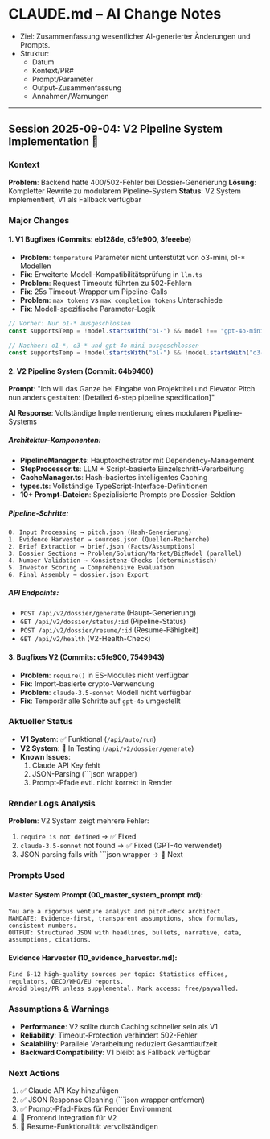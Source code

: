 # CLAUDE.md – AI Change Notes

- Ziel: Zusammenfassung wesentlicher AI-generierter Änderungen und Prompts.
- Struktur:
  - Datum
  - Kontext/PR#
  - Prompt/Parameter
  - Output-Zusammenfassung
  - Annahmen/Warnungen

---

## Session 2025-09-04: V2 Pipeline System Implementation 🚀

### Kontext
**Problem**: Backend hatte 400/502-Fehler bei Dossier-Generierung
**Lösung**: Kompletter Rewrite zu modularem Pipeline-System
**Status**: V2 System implementiert, V1 als Fallback verfügbar

### Major Changes

#### 1. V1 Bugfixes (Commits: eb128de, c5fe900, 3feeebe)
- **Problem**: `temperature` Parameter nicht unterstützt von o3-mini, o1-* Modellen
- **Fix**: Erweiterte Modell-Kompatibilitätsprüfung in `llm.ts`
- **Problem**: Request Timeouts führten zu 502-Fehlern
- **Fix**: 25s Timeout-Wrapper um Pipeline-Calls
- **Problem**: `max_tokens` vs `max_completion_tokens` Unterschiede
- **Fix**: Modell-spezifische Parameter-Logik

```typescript
// Vorher: Nur o1-* ausgeschlossen
const supportsTemp = !model.startsWith("o1-") && model !== "gpt-4o-mini";

// Nachher: o1-*, o3-* und gpt-4o-mini ausgeschlossen  
const supportsTemp = !model.startsWith("o1-") && !model.startsWith("o3-") && model !== "gpt-4o-mini";
```

#### 2. V2 Pipeline System (Commit: 64b9460)
**Prompt**: "Ich will das Ganze bei Eingabe von Projekttitel und Elevator Pitch nun anders gestalten: [Detailed 6-step pipeline specification]"

**AI Response**: Vollständige Implementierung eines modularen Pipeline-Systems

##### Architektur-Komponenten:
- **PipelineManager.ts**: Hauptorchestrator mit Dependency-Management
- **StepProcessor.ts**: LLM + Script-basierte Einzelschritt-Verarbeitung  
- **CacheManager.ts**: Hash-basiertes intelligentes Caching
- **types.ts**: Vollständige TypeScript-Interface-Definitionen
- **10+ Prompt-Dateien**: Spezialisierte Prompts pro Dossier-Sektion

##### Pipeline-Schritte:
```
0. Input Processing → pitch.json (Hash-Generierung)
1. Evidence Harvester → sources.json (Quellen-Recherche)
2. Brief Extraction → brief.json (Facts/Assumptions)
3. Dossier Sections → Problem/Solution/Market/BizModel (parallel)
4. Number Validation → Konsistenz-Checks (deterministisch)
5. Investor Scoring → Comprehensive Evaluation  
6. Final Assembly → dossier.json Export
```

##### API Endpoints:
- `POST /api/v2/dossier/generate` (Haupt-Generierung)
- `GET /api/v2/dossier/status/:id` (Pipeline-Status)
- `POST /api/v2/dossier/resume/:id` (Resume-Fähigkeit)
- `GET /api/v2/health` (V2-Health-Check)

#### 3. Bugfixes V2 (Commits: c5fe900, 7549943)
- **Problem**: `require()` in ES-Modules nicht verfügbar
- **Fix**: Import-basierte crypto-Verwendung
- **Problem**: `claude-3.5-sonnet` Modell nicht verfügbar
- **Fix**: Temporär alle Schritte auf `gpt-4o` umgestellt

### Aktueller Status
- **V1 System**: ✅ Funktional (`/api/auto/run`)
- **V2 System**: 🔄 In Testing (`/api/v2/dossier/generate`)
- **Known Issues**: 
  1. Claude API Key fehlt
  2. JSON-Parsing (```json wrapper)
  3. Prompt-Pfade evtl. nicht korrekt in Render

### Render Logs Analysis
**Problem**: V2 System zeigt mehrere Fehler:
1. `require is not defined` → ✅ Fixed
2. `claude-3.5-sonnet` not found → ✅ Fixed (GPT-4o verwendet)
3. JSON parsing fails with ```json wrapper → 🔄 Next

### Prompts Used
#### Master System Prompt (00_master_system_prompt.md):
```
You are a rigorous venture analyst and pitch-deck architect.
MANDATE: Evidence-first, transparent assumptions, show formulas, consistent numbers.
OUTPUT: Structured JSON with headlines, bullets, narrative, data, assumptions, citations.
```

#### Evidence Harvester (10_evidence_harvester.md):
```
Find 6-12 high-quality sources per topic: Statistics offices, regulators, OECD/WHO/EU reports.
Avoid blogs/PR unless supplemental. Mark access: free/paywalled.
```

### Assumptions & Warnings
- **Performance**: V2 sollte durch Caching schneller sein als V1
- **Reliability**: Timeout-Protection verhindert 502-Fehler
- **Scalability**: Parallele Verarbeitung reduziert Gesamtlaufzeit
- **Backward Compatibility**: V1 bleibt als Fallback verfügbar

### Next Actions
1. ✅ Claude API Key hinzufügen
2. ✅ JSON Response Cleaning (```json wrapper entfernen)
3. ✅ Prompt-Pfad-Fixes für Render Environment
4. 🔄 Frontend Integration für V2
5. 🔄 Resume-Funktionalität vervollständigen
